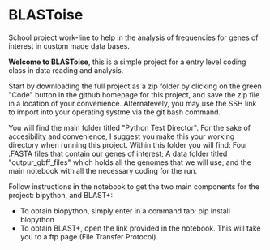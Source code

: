 # BLASToise
School project work-line to help in the analysis of frequencies for genes of interest in custom made data bases.

 **Welcome to BLASToise**, this is a simple project for a entry level coding class in data reading and analysis. 

Start by downloading the full project as a zip folder by clicking on the green "Code" button in the github homepage for this project, and save the zip file in a location of your convenience. Alternatevely, you may use the SSH link to import into your operating systme via the git bash command. 

You will find the main folder titled "Python Test Director". For the sake of accesibility and convenience, I suggest you make this your working directory when running this project. Within this folder you will find: Four .FASTA files that contain our genes of interest; A data folder titled "outpur_gbff_files" which holds all the genomes that we will use; and the main notebook with all the necessary coding for the run. 

Follow instructions in the notebook to get the two main components for the project: bipython, and BLAST+:

* To obtain biopython, simply enter in a command tab: pip install biopython
* To obtain BLAST+, open the link provided in the notebook. This will take you to a ftp page (File Transfer Protocol).
